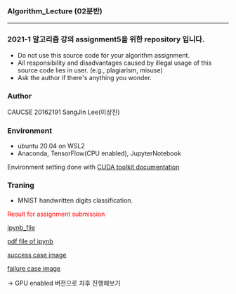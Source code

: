 ### Algorithm_Lecture (02분반)
---
### 2021-1 알고리즘 강의 assignment5을 위한 repository 입니다.
* Do not use this source code for your algorithm assignment.
* All responsibility and disadvantages caused by illegal usage of this source code lies in user. (e.g., plagiarism, misuse)
* Ask the author if there's anything you wonder.

### Author
CAUCSE 20162191 SangJin Lee(이상진)

### Environment
- ubuntu 20.04 on WSL2
- Anaconda, TensorFlow(CPU enabled), JupyterNotebook

Environment setting done with
[CUDA toolkit documentation](https://docs.nvidia.com/cuda/wsl-user-guide/index.html)

### Traning
- MNIST handwritten digits classification.

<span style="color:red">Result for assignment submission</span>

[ipynb_file](./test.ipynb)  

[pdf file of ipynb](./)  

[success case image](./success_case.png)  

[failure case image](./failure_case.png)  

-> GPU enabled 버전으로 차후 진행해보기
